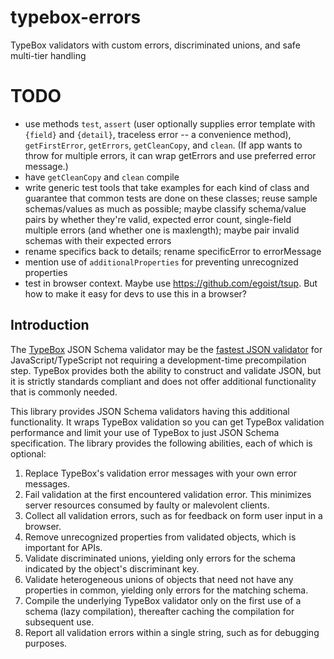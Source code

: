 # typebox-errors

TypeBox validators with custom errors, discriminated unions, and safe multi-tier handling

# TODO

- use methods `test`, `assert` (user optionally supplies error template with `{field}` and `{detail}`, traceless error -- a convenience method), `getFirstError`, `getErrors`, `getCleanCopy`, and `clean`. (If app wants to throw for multiple errors, it can wrap getErrors and use preferred error message.)
- have `getCleanCopy` and `clean` compile
- write generic test tools that take examples for each kind of class and guarantee that common tests are done on these classes; reuse sample schemas/values as much as possible; maybe classify schema/value pairs by whether they're valid, expected error count, single-field multiple errors (and whether one is maxlength); maybe pair invalid schemas with their expected errors
- rename specifics back to details; rename specificError to errorMessage
- mention use of `additionalProperties` for preventing unrecognized properties
- test in browser context. Maybe use https://github.com/egoist/tsup. But how to make it easy for devs to use this in a browser?

## Introduction

The [TypeBox](https://github.com/sinclairzx81/typebox) JSON Schema validator may be the [fastest JSON validator](https://moltar.github.io/typescript-runtime-type-benchmarks/) for JavaScript/TypeScript not requiring a development-time precompilation step. TypeBox provides both the ability to construct and validate JSON, but it is strictly standards compliant and does not offer additional functionality that is commonly needed.

This library provides JSON Schema validators having this additional functionality. It wraps TypeBox validation so you can get TypeBox validation performance and limit your use of TypeBox to just JSON Schema specification. The library provides the following abilities, each of which is optional:

1. Replace TypeBox's validation error messages with your own error messages.
2. Fail validation at the first encountered validation error. This minimizes server resources consumed by faulty or malevolent clients.
3. Collect all validation errors, such as for feedback on form user input in a browser.
4. Remove unrecognized properties from validated objects, which is important for APIs.
5. Validate discriminated unions, yielding only errors for the schema indicated by the object's discriminant key.
6. Validate heterogeneous unions of objects that need not have any properties in common, yielding only errors for the matching schema.
7. Compile the underlying TypeBox validator only on the first use of a schema (lazy compilation), thereafter caching the compilation for subsequent use.
8. Report all validation errors within a single string, such as for debugging purposes.

